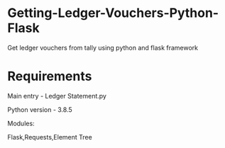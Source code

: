 # Getting-Ledger-Vouchers-Python-Flask
Get ledger vouchers from tally using python and flask framework

# Requirements

Main entry - Ledger Statement.py

Python version - 3.8.5

Modules:

Flask,Requests,Element Tree
